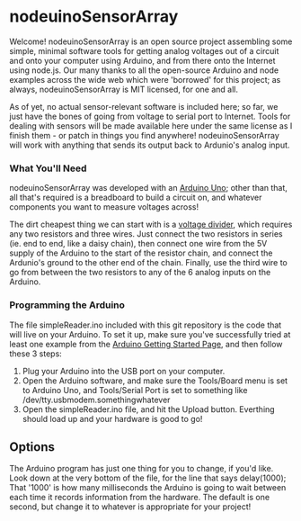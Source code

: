 nodeuinoSensorArray
===================

Welcome!  nodeuinoSensorArray is an open source project assembling some simple, minimal software tools for getting analog voltages out of a circuit and onto your computer using Arduino, and from there onto the Internet using node.js.  Our many thanks to all the open-source Arduino and node examples across the wide web which were 'borrowed' for this project; as always, nodeuinoSensorArray is MIT licensed, for one and all.

As of yet, no actual sensor-relevant software is included here; so far, we just have the bones of going from voltage to serial port to Internet.  Tools for dealing with sensors will be made available here under the same license as I finish them - or patch in things you find anywhere!  nodeuinoSensorArray will work with anything that sends its output back to Ardunio's analog input.

### What You'll Need

nodeuinoSensorArray was developed with an [Arduino Uno](http://arduino.cc/); other than that, all that's required is a breadboard to build a circuit on, and whatever components you want to measure voltages across!  

The dirt cheapest thing we can start with is a [voltage divider](http://en.wikipedia.org/wiki/Voltage_divider), which requires any two resistors and three wires.  Just connect the two resistors in series (ie. end to end, like a daisy chain), then connect one wire from the 5V supply of the Arduino to the start of the resistor chain, and connect the Ardunio's ground to the other end of the chain.  Finally, use the third wire to go from between the two resistors to any of the 6 analog inputs on the Arduino.

### Programming the Arduino

The file simpleReader.ino included with this git repository is the code that will live on your Arduino.  To set it up, make sure you've successfully tried at least one example from the [Arduino Getting Started Page](http://arduino.cc/en/Guide/HomePage), and then follow these 3 steps:

1.  Plug your Arduino into the USB port on your computer.
2.  Open the Arduino software, and make sure the Tools/Board menu is set to Arduino Uno, and Tools/Serial Port is set to something like /dev/tty.usbmodem.somethingwhatever
3.  Open the simpleReader.ino file, and hit the Upload button.  Everthing should load up and your hardware is good to go!


## Options
The Arduino program has just one thing for you to change, if you'd like.  Look down at the very bottom of the file, for the line that says 
    delay(1000);
That '1000' is how many milliseconds the Arduino is going to wait between each time it records information from the hardware.  The default is one second, but change it to whatever is appropriate for your project!
